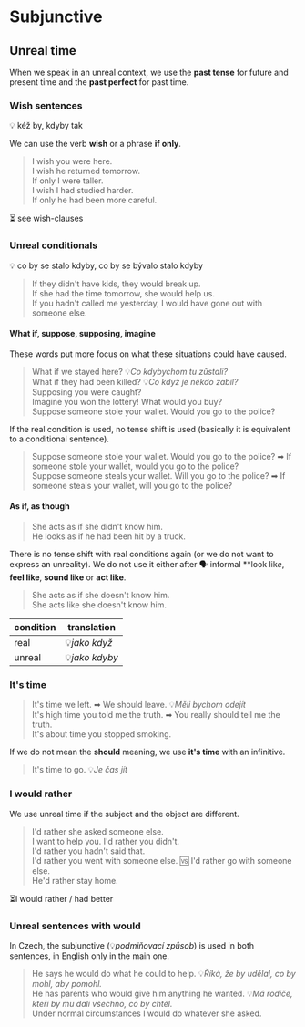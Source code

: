 # Subjunctive

## Unreal time

When we speak in an unreal context, we use the **past tense** for future and present time and the **past perfect** for
past time.

### Wish sentences

💡 kéž by, kdyby tak

We can use the verb **wish** or a phrase **if only**.

> I wish you were here. <br/>
> I wish he returned tomorrow. <br/>
> If only I were taller. <br/>
> I wish I had studied harder. <br/>
> If only he had been more careful. <br/>

⏳ see wish-clauses

### Unreal conditionals

💡 co by se stalo kdyby, co by se bývalo stalo kdyby

> If they didn't have kids, they would break up. <br/>
> If she had the time tomorrow, she would help us. <br/>
> If you hadn't called me yesterday, I would have gone out with someone else. <br/>

#### What if, suppose, supposing, imagine

These words put more focus on what these situations could have caused.

> What if we stayed here? 💡*Co kdybychom tu zůstali?* <br/>
> What if they had been killed? 💡*Co když je někdo zabil?* <br/>
> Supposing you were caught? <br/>
> Imagine you won the lottery! What would you buy? <br/>
> Suppose someone stole your wallet. Would you go to the police? <br/>

If the real condition is used, no tense shift is used (basically it is equivalent to a conditional sentence).

> Suppose someone stole your wallet. Would you go to the police? ➡ If someone stole your wallet, would you go to the
> police? <br/>
> Suppose someone steals your wallet. Will you go to the police? ➡ If someone steals your wallet, will you go to the
> police? <br/>

#### As if, as though

> She acts as if she didn't know him. <br/>
> He looks as if he had been hit by a truck. <br/>

There is no tense shift with real conditions again (or we do not want to express an unreality). We do not use it either
after 🗣 informal **look lik*e*, **feel like**, **sound like** or **act like**.

> She acts as if she doesn't know him. <br/>
> She acts like she doesn't know him. <br/>

| condition | translation    |
|-----------|----------------|
| real      | 💡*jako když*  |     
| unreal    | 💡*jako kdyby* |

### It's time

> It's time we left. ➡ We should leave. 💡*Měli bychom odejít* <br/>
> It's high time you told me the truth. ➡ You really should tell me the truth. <br/>
> It's about time you stopped smoking. <br/>

If we do not mean the **should** meaning, we use **it's time** with an infinitive.

> It's time to go. 💡*Je čas jít* <br/>

### I would rather

We use unreal time if the subject and the object are different.

> I'd rather she asked someone else. <br/>
> I want to help you. I'd rather you didn't. <br/>
> I'd rather you hadn't said that. <br/>
> I'd rather you went with someone else. 🆚 I'd rather go with someone else. <br/>
> He'd rather stay home. <br/>

⏳I would rather / had better

### Unreal sentences with would

In Czech, the subjunctive (💡*podmiňovací způsob*) is used in both sentences, in English only in the main one.

> He says he would do what he could to help. 💡*Říká, že by udělal, co by mohl, aby pomohl.* <br/>
> He has parents who would give him anything he wanted. 💡*Má rodiče, kteří by mu dali všechno, co by chtěl.* <br/>
> Under normal circumstances I would do whatever she asked. <br/>
